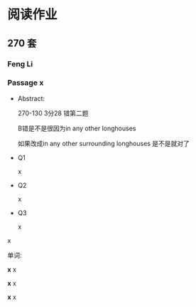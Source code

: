 # 阅读作业

## 270 套

### Feng Li

### Passage x

- Abstract:

  270-130 3分28 错第二题

  B错是不是很因为in any other longhouses

  如果改成in any other surrounding longhouses 是不是就对了

  

- Q1

  x

- Q2

  x

- Q3

  x

x

单词:

**x** x

**x** x

**x** x